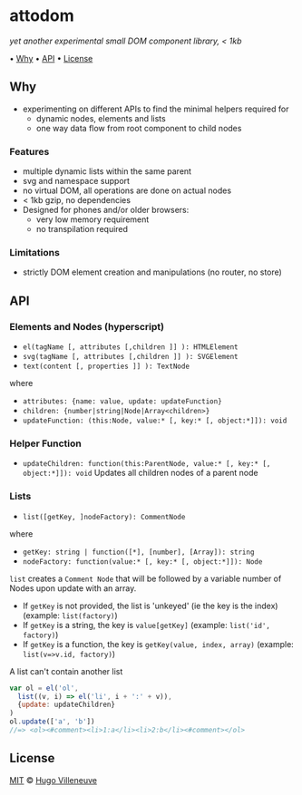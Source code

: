 # attodom

*yet another experimental small DOM component library, < 1kb*

• [Why](#why) • [API](#api) • [License](#license)


## Why

* experimenting on different APIs to find the minimal helpers required for
  * dynamic nodes, elements and lists
  * one way data flow from root component to child nodes


### Features

* multiple dynamic lists within the same parent
* svg and namespace support
* no virtual DOM, all operations are done on actual nodes
* < 1kb gzip, no dependencies
* Designed for phones and/or older browsers:
  * very low memory requirement
  * no transpilation required


### Limitations

* strictly DOM element creation and manipulations (no router, no store)


## API

### Elements and Nodes (hyperscript)

* `el(tagName [, attributes [,children ]] ): HTMLElement`
* `svg(tagName [, attributes [,children ]] ): SVGElement`
* `text(content [, properties ]] ): TextNode`

where
* `attributes: {name: value, update: updateFunction}`
* `children: {number|string|Node|Array<children>}`
* `updateFunction: (this:Node, value:* [, key:* [, object:*]]): void`


### Helper Function

* `updateChildren: function(this:ParentNode, value:* [, key:* [, object:*]]): void`
Updates all children nodes of a parent node


### Lists

* `list([getKey, ]nodeFactory): CommentNode`

where
* `getKey: string | function([*], [number], [Array]): string`
* `nodeFactory: function(value:* [, key:* [, object:*]]): Node`

`list` creates a `Comment Node` that will be followed by a variable number of Nodes upon update with an array.
* If `getKey` is not provided, the list is 'unkeyed' (ie the key is the index) (example: `list(factory)`)
* If `getKey` is a string, the key is `value[getKey]` (example: `list('id', factory)`)
* If `getKey` is a function, the key is `getKey(value, index, array)` (example: `list(v=>v.id, factory)`)

A list can't contain another list

```javascript
var ol = el('ol',
  list((v, i) => el('li', i + ':' + v)),
  {update: updateChildren}
)
ol.update(['a', 'b'])
//=> <ol><#comment><li>1:a</li><li>2:b</li><#comment></ol>
```

## License

[MIT](http://www.opensource.org/licenses/MIT) © [Hugo Villeneuve](https://github.com/hville)
